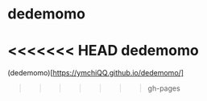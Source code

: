 # dedemomo
<<<<<<< HEAD
dedemomo
=======
(dedemomo)[https://ymchiQQ.github.io/dedemomo/]
>>>>>>> gh-pages

